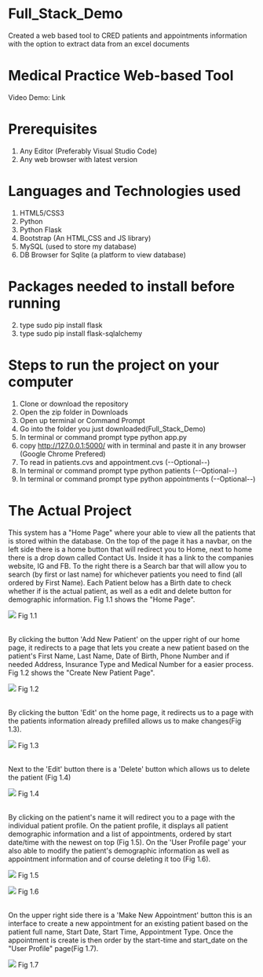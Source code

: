# Full_Stack_Demo
Created a web based tool to CRED patients and appointments information with the option to extract data from an excel documents

# Medical Practice Web-based Tool
Video Demo: Link

# Prerequisites
1) Any Editor (Preferably Visual Studio Code)
2) Any web browser with latest version

# Languages and Technologies used
1) HTML5/CSS3
2) Python 
3) Python Flask 
4) Bootstrap (An HTML,CSS and JS library)
5) MySQL (used to store my database)
6) DB Browser for Sqlite (a platform to view database)

# Packages needed to install before running
2) type sudo pip install flask
3) type sudo pip install flask-sqlalchemy

# Steps to run the project on your computer
1) Clone or download the repository
2) Open the zip folder in Downloads
3) Open up terminal or Command Prompt
4) Go into the folder you just downloaded(Full_Stack_Demo)
5) In terminal or command prompt type python app.py
6) copy http://127.0.0.1:5000/ with in terminal and paste it in any browser (Google Chrome Prefered)
1) To read in patients.cvs and appointment.cvs (--Optional--)
2) In terminal or command prompt type python patients (--Optional--)
3) In terminal or command prompt type python appointments (--Optional--)

# The Actual Project
This system has a "Home Page" where your able to view all the patients that is stored within the database. On the top of the page it has a navbar, on the left side there is a home button that will redirect you to Home, next to home there is a drop down called Contact Us. Inside it has a link to the companies website, IG and FB. To the right there is a Search bar that will allow you to search (by first or last name) for whichever patients you need to find (all ordered by First Name). Each Patient below has a Birth date to check whether if is the actual patient, as well as a edit and delete button for demographic information. Fig 1.1 shows the "Home Page".

![](images/Home.png)
                                                                        Fig 1.1

<br>
By clicking the button 'Add New Patient' on the upper right of our home page, it redirects to a page that lets you create a new patient based on the patient's First Name, Last Name, Date of Birth, Phone Number and if needed Address, Insurance Type and Medical Number for a easier process. Fig 1.2 shows the "Create New Patient Page". 

![](images/Create_Patient.png)
                                                                        Fig 1.2


<br>
By clicking the button 'Edit' on the home page, it redirects us to a page with the patients information already prefilled allows us to make changes(Fig 1.3). 

![](images/Edit_Patient.png)
                                                                        Fig 1.3


<br>
Next to the 'Edit' button there is a 'Delete' button which allows us to delete the patient (Fig 1.4)

![](images/Home.png)
                                                                        Fig 1.4


<br>
By clicking on the patient's name it will redirect you to a page with the individual patient profile. On the patient profile, it displays all patient demographic information and a list of appointments, ordered by start date/time with the newest on top (Fig 1.5). On the 'User Profile page' your also able to modify the patient's demographic information as well as appointment information and of course deleting it too (Fig 1.6).

![](images/User_Profile.png)
                                                                        Fig 1.5

![](images/Edit_Appointment.png)
                                                                        Fig 1.6


<br>
On the upper right side there is a 'Make New Appointment' button this is an interface to create a new appointment for an existing patient based on the patient full name, Start Date, Start Time, Appointment Type. Once the appointment is create is then order by the start-time and start_date on the "User Profile" page(Fig 1.7).

![](images/Create_Appointment.png)
                                                                        Fig 1.7










